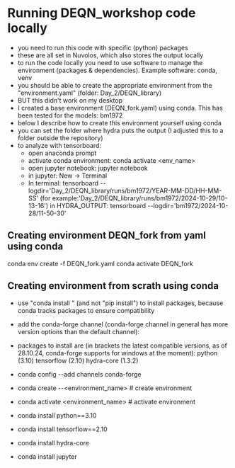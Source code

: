 # Running DEQN_workshop code locally
- you need to run this code with specific (python) packages
- these are all set in Nuvolos, which also stores the output locally
- to run the code locally you need to use software to manage the environment (packages & dependencies). Example software: conda, venv
- you should be able to create the appropriate environment from the "environment.yaml" (folder: Day_2/DEQN_library)
- BUT this didn't work on my desktop
- I created a base environment (DEQN_fork.yaml) using conda. This has been tested for the models: bm1972 
- below I describe how to create this environment yourself using conda
- you can set the folder where hydra puts the output (I adjusted this to a folder outside the repository)
- to analyze with tensorboard:
    - open anaconda prompt
    - activate conda environment: conda activate <env_name>
    - open jupyter notebook: jupyter notebook
    - in jupyter: New -> Terminal
    - In terminal: tensorboard --logdir='Day_2/DEQN_library/runs/bm1972/YEAR-MM-DD/HH-MM-SS'
(for example:'Day_2/DEQN_library/runs/bm1972/2024-10-29/10-13-16')
in HYDRA_OUTPUT: 
tensorboard --logdir='bm1972/2024-10-28/11-50-30'


## Creating environment DEQN_fork from yaml using conda
conda env create -f DEQN_fork.yaml
conda activate DEQN_fork

## Creating environment from scrath using conda
- use "conda install <packagename>" (and not "pip install") to install packages, because conda tracks packages to ensure compatibility
- add the conda-forge channel (conda-forge channel in general has more version options than the default channel): 
- packages to install are (in brackets the latest compatible versions, as of 28.10.24, conda-forge supports for windows at the moment):
python (3.10)
tensorflow (2.10)
hydra-core (1.3.2)

- conda config --add channels conda-forge
- conda create --<environment_name> # create environment
- conda activate <environment_name> # activate environment
- conda install python==3.10
- conda install tensorflow==2.10
- conda install hydra-core
- conda install jupyter